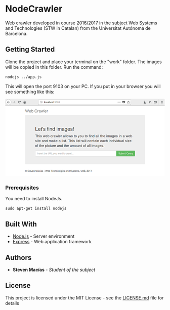 # NodeCrawler
Web crawler developed in course 2016/2017 in the subject Web Systems and Technologies (STW in Catalan) from the Universitat Autónoma de Barcelona.


## Getting Started

Clone the project and place your terminal on the "work" folder. The images will be copied in this folder. Run the command:
```
nodejs ../app.js
```
This will open the port 9103 on your PC. If you put in your browser you will see something like this:

![Index Image](https://raw.githubusercontent.com/StevenMacias/NodeCrawler/master/doc/img/index.png)

### Prerequisites

You need to install NodeJs.

```
sudo apt-get install nodejs
```


## Built With

* [Node.js](https://nodejs.org/es/) - Server environment
* [Express](http://expressjs.com/es/) - Web application framework


## Authors

* **Steven Macías** - *Student of the subject*

## License

This project is licensed under the MIT License - see the [LICENSE.md](LICENSE.md) file for details
